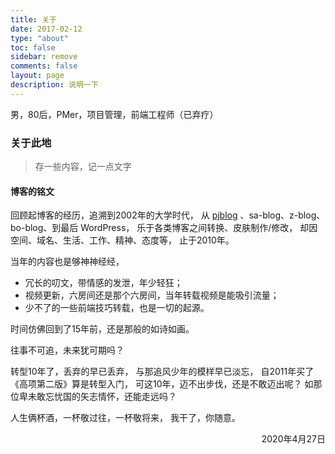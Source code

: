 ```yaml
---
title: 关于
date: 2017-02-12
type: "about"
toc: false
sidebar: remove
comments: false
layout: page
description: 说明一下
---
```


男，80后，PMer，项目管理，前端工程师（已弃疗）

### 关于此地

> 存一些内容，记一点文字

#### 博客的铭文

回顾起博客的经历，追溯到2002年的大学时代，
从 [pjblog](https://baike.baidu.com/item/PJBlog/1366127) 、sa-blog、z-blog、bo-blog、到最后 WordPress，
乐于各类博客之间转换、皮肤制作/修改，
却因空间、域名、生活、工作、精神、态度等，
止于2010年。

当年的内容也是够神神经经，

- 冗长的叨文，带情感的发泄，年少轻狂；
- 视频更新，六房间还是那个六房间，当年转载视频是能吸引流量；
- 少不了的一些前端技巧转载，也是一切的起源。

时间仿佛回到了15年前，还是那般的如诗如画。

往事不可追，未来犹可期吗？

转型10年了，丢弃的早已丢弃，
与那追风少年的模样早已淡忘，
自2011年买了《高项第二版》算是转型入门，
可这10年，迈不出步伐，还是不敢迈出呢？
如那位卑未敢忘忧国的矢志情怀，还能走远吗？

人生俩杯酒，一杯敬过往，一杯敬将来，
我干了，你随意。

<div style="text-align:right">2020年4月27日</div>
